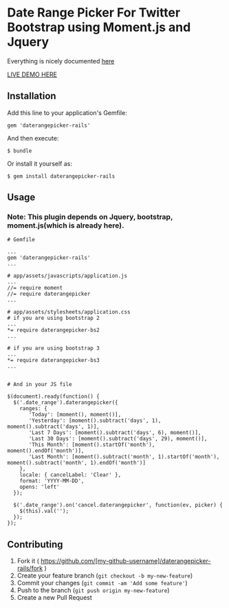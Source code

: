 # Date Range Picker For Twitter Bootstrap using Moment.js and Jquery

Everything is nicely documented [here](https://github.com/dangrossman/bootstrap-daterangepicker)

[LIVE DEMO HERE](http://www.dangrossman.info/2012/08/20/a-date-range-picker-for-twitter-bootstrap)
## Installation

Add this line to your application's Gemfile:

    gem 'daterangepicker-rails'

And then execute:

    $ bundle

Or install it yourself as:

    $ gem install daterangepicker-rails

## Usage

### Note: This plugin depends on Jquery, bootstrap, moment.js(which is already here).

    # Gemfile
    
    ...
    gem 'daterangepicker-rails'
    ...
    
    # app/assets/javascripts/application.js
    ...
    //= require moment
    //= require daterangepicker
    ...
    
    # app/assets/stylesheets/application.css
    # if you are using bootstrap 2
    ...
    *= require daterangepicker-bs2
    ...
    
    # if you are using bootstrap 3
    ...
    *= require daterangepicker-bs3
    ...
    
    
    # And in your JS file
    
    $(document).ready(function() {
      $('.date_range').daterangepicker({
        ranges: {
           'Today': [moment(), moment()],
           'Yesterday': [moment().subtract('days', 1), moment().subtract('days', 1)],
           'Last 7 Days': [moment().subtract('days', 6), moment()],
           'Last 30 Days': [moment().subtract('days', 29), moment()],
           'This Month': [moment().startOf('month'), moment().endOf('month')],
           'Last Month': [moment().subtract('month', 1).startOf('month'), moment().subtract('month', 1).endOf('month')]
        },
        locale: { cancelLabel: 'Clear' },
        format: 'YYYY-MM-DD',
        opens: 'left'
      });
    
      $('.date_range').on('cancel.daterangepicker', function(ev, picker) {
        $(this).val('');
      });
    });

## Contributing

1. Fork it ( https://github.com/[my-github-username]/daterangepicker-rails/fork )
2. Create your feature branch (`git checkout -b my-new-feature`)
3. Commit your changes (`git commit -am 'Add some feature'`)
4. Push to the branch (`git push origin my-new-feature`)
5. Create a new Pull Request
